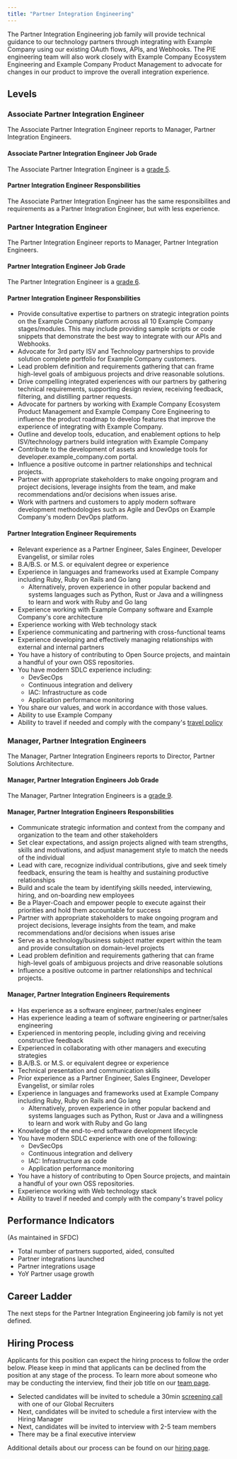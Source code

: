 ```yaml
---
title: "Partner Integration Engineering"
---
```


The Partner Integration Engineering job family will provide technical guidance to our technology partners through integrating with Example Company using our existing OAuth flows, APIs, and Webhooks. The PIE engineering team will also work closely with Example Company Ecosystem Engineering and Example Company Product Management to advocate for changes in our product to improve the overall integration experience.

## Levels

### Associate Partner Integration Engineer

The Associate Partner Integration Engineer reports to Manager, Partner Integration Engineers.

#### Associate Partner Integration Engineer Job Grade

The Associate Partner Integration Engineer is a [grade 5](/handbook/total-rewards/compensation/compensation-calculator/#example_company-job-grades).

#### Partner Integration Engineer Responsbilities

The Associate Partner Integration Engineer has the same responsibilites and requirements as a Partner Integration Engineer, but with less experience.

### Partner Integration Engineer

The Partner Integration Engineer reports to Manager, Partner Integration Engineers.

#### Partner Integration Engineer Job Grade

The Partner Integration Engineer is a [grade 6](/handbook/total-rewards/compensation/compensation-calculator/#example_company-job-grades).

#### Partner Integration Engineer Responsbilities

- Provide consultative expertise to partners on strategic integration points on the Example Company platform across all 10 Example Company stages/modules. This may include providing sample scripts or code snippets that demonstrate the best way to integrate with our APIs and Webhooks.
- Advocate for 3rd party ISV and Technology partnerships to provide solution complete portfolio for Example Company customers.
- Lead problem definition and requirements gathering that can frame high-level goals of ambiguous projects and drive reasonable solutions.
- Drive compelling integrated experiences with our partners by gathering technical requirements, supporting design review, receiving feedback, filtering, and distilling partner requests.
- Advocate for partners by working with Example Company Ecosystem Product Management and Example Company Core Engineering to influence the product roadmap to develop features that improve the experience of integrating with Example Company.
- Outline and develop tools, education, and enablement options to help ISV/technology partners build integration with Example Company
- Contribute to the development of assets and knowledge tools for developer.example_company.com portal.
- Influence a positive outcome in partner relationships and technical projects.
- Partner with appropriate stakeholders to make ongoing program and project decisions, leverage insights from the team, and make recommendations and/or decisions when issues arise.
- Work with partners and customers to apply modern software development methodologies such as Agile and DevOps on Example Company's modern DevOps platform.

#### Partner Integration Engineer Requirements

- Relevant experience as a Partner Engineer, Sales Engineer, Developer Evangelist, or similar roles
- B.A/B.S. or M.S. or equivalent degree or experience
- Experience in languages and frameworks used at Example Company including Ruby, Ruby on Rails and Go lang
  - Alternatively, proven experience in other popular backend and systems languages such as Python, Rust or Java and a willingness to learn and work with Ruby and Go lang
- Experience working with Example Company software and Example Company's core architecture
- Experience working with Web technology stack
- Experience communicating and partnering with cross-functional teams
- Experience developing and effectively managing relationships with external and internal partners
- You have a history of contributing to Open Source projects, and maintain a handful of your own OSS repositories.
- You have modern SDLC experience including:
  - DevSecOps
  - Continuous integration and delivery
  - IAC: Infrastructure as code
  - Application performance monitoring
- You share our values, and work in accordance with those values.
- Ability to use Example Company
- Ability to travel if needed and comply with the company's [travel policy](/handbook/finance/travel/)

### Manager, Partner Integration Engineers

The Manager, Partner Integration Engineers reports to Director, Partner Solutions Architecture.

#### Manager, Partner Integration Engineers Job Grade

The Manager, Partner Integration Engineers is a [grade 9](/handbook/total-rewards/compensation/compensation-calculator/#example_company-job-grades).

#### Manager, Partner Integration Engineers Responsbilities

- Communicate strategic information and context from the company and organization to the team and other stakeholders
- Set clear expectations, and assign projects aligned with team strengths, skills and motivations, and adjust management style to match the needs of the individual
- Lead with care, recognize individual contributions, give and seek timely feedback, ensuring the team is healthy and sustaining productive relationships
- Build and scale the team by identifying skills needed, interviewing, hiring, and on-boarding new employees
- Be a Player-Coach and empower people to execute against their priorities and hold them accountable for success
- Partner with appropriate stakeholders to make ongoing program and project decisions, leverage insights from the team, and make recommendations and/or decisions when issues arise
- Serve as a technology/business subject matter expert within the team and provide consultation on domain-level projects
- Lead problem definition and requirements gathering that can frame high-level goals of ambiguous projects and drive reasonable solutions
- Influence a positive outcome in partner relationships and technical projects.

#### Manager, Partner Integration Engineers Requirements

- Has experience as a software engineer, partner/sales engineer
- Has experience leading a team of software engineering or partner/sales engineering
- Experienced in mentoring people, including giving and receiving constructive feedback
- Experienced in collaborating with other managers and executing strategies
- B.A/B.S. or M.S. or equivalent degree or experience
- Technical presentation and communication skills
- Prior experience as a Partner Engineer, Sales Engineer, Developer Evangelist, or similar roles
- Experience in languages and frameworks used at Example Company including Ruby, Ruby on Rails and Go lang
  - Alternatively, proven experience in other popular backend and systems languages such as Python, Rust or Java and a willingness to learn and work with Ruby and Go lang
- Knowledge of the end-to-end software development lifecycle
- You have modern SDLC experience with one of the following:
  - DevSecOps
  - Continuous integration and delivery
  - IAC: Infrastructure as code
  - Application performance monitoring
- You have a history of contributing to Open Source projects, and maintain a handful of your own OSS repositories.
- Experience working with Web technology stack
- Ability to travel if needed and comply with the company's travel policy

## Performance Indicators

(As maintained in SFDC)

- Total number of partners supported, aided, consulted
- Partner integrations launched
- Partner integrations usage
- YoY Partner usage growth

## Career Ladder

The next steps for the Partner Integration Engineering job family is not yet defined.

## Hiring Process

Applicants for this position can expect the hiring process to follow the order below. Please keep in mind that applicants can be declined from the position at any stage of the process. To learn more about someone who may be conducting the interview, find their job title on our [team page](/handbook/company/team/).

- Selected candidates will be invited to schedule a 30min [screening call](/handbook/hiring/interviewing/#screening-call) with one of our Global Recruiters
- Next, candidates will be invited to schedule a first interview with the Hiring Manager
- Next, candidates will be invited to interview with 2-5 team members
- There may be a final executive interview

Additional details about our process can be found on our [hiring page](/handbook/hiring/).
